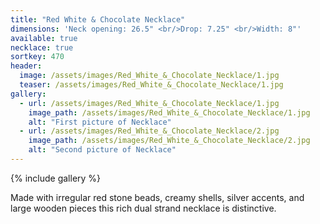```yaml
---
title: "Red White & Chocolate Necklace"
dimensions: 'Neck opening: 26.5" <br/>Drop: 7.25" <br/>Width: 8"'
available: true
necklace: true
sortkey: 470
header:
  image: /assets/images/Red_White_&_Chocolate_Necklace/1.jpg
  teaser: /assets/images/Red_White_&_Chocolate_Necklace/1.jpg
gallery:
  - url: /assets/images/Red_White_&_Chocolate_Necklace/1.jpg
    image_path: /assets/images/Red_White_&_Chocolate_Necklace/1.jpg
    alt: "First picture of Necklace"
  - url: /assets/images/Red_White_&_Chocolate_Necklace/2.jpg
    image_path: /assets/images/Red_White_&_Chocolate_Necklace/2.jpg
    alt: "Second picture of Necklace"
---
```



{% include gallery %}


Made with irregular red stone beads, creamy shells, silver accents, and large wooden pieces this rich dual strand necklace is distinctive.

